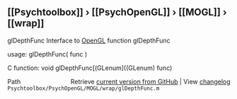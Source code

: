 ## [[Psychtoolbox]] &#8250; [[PsychOpenGL]] &#8250; [[MOGL]] &#8250; [[wrap]]

glDepthFunc  Interface to [OpenGL](OpenGL) function glDepthFunc  
  
usage:  glDepthFunc( func )  
  
C function:  void glDepthFunc[(GLenum]((GLenum) func)  




<div class="code_header" style="text-align:right;">
  <span style="float:left;">Path&nbsp;&nbsp;</span> <span class="counter">Retrieve <a href=
  "https://raw.github.com/Psychtoolbox-3/Psychtoolbox-3/beta/Psychtoolbox/PsychOpenGL/MOGL/wrap/glDepthFunc.m">current version from GitHub</a> | View <a href=
  "https://github.com/Psychtoolbox-3/Psychtoolbox-3/commits/beta/Psychtoolbox/PsychOpenGL/MOGL/wrap/glDepthFunc.m">changelog</a></span>
</div>
<div class="code">
  <code>Psychtoolbox/PsychOpenGL/MOGL/wrap/glDepthFunc.m</code>
</div>

